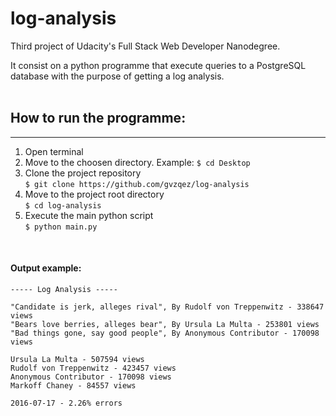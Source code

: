 # log-analysis
Third project of Udacity's Full Stack Web Developer Nanodegree.

It consist on a python programme that execute queries to a PostgreSQL database with the purpose of getting a log analysis.
<br />
<br />

## How to run the programme:
--------------
1. Open terminal
2. Move to the choosen directory. Example:  ```$ cd Desktop```<br />
3. Clone the project repository <br />
```$ git clone https://github.com/gvzqez/log-analysis```
4. Move to the project root directory <br />
```$ cd log-analysis```
5. Execute the main python script <br />
```$ python main.py```

<br />

#### Output example:
```
----- Log Analysis -----

"Candidate is jerk, alleges rival", By Rudolf von Treppenwitz - 338647 views
"Bears love berries, alleges bear", By Ursula La Multa - 253801 views
"Bad things gone, say good people", By Anonymous Contributor - 170098 views

Ursula La Multa - 507594 views
Rudolf von Treppenwitz - 423457 views
Anonymous Contributor - 170098 views
Markoff Chaney - 84557 views

2016-07-17 - 2.26% errors
```

